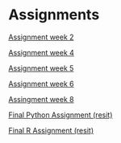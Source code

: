 # Assignments

[Assignment week 2](https://github.com/SuzannePluym/Assignments/blob/master/Assignment_week_2.ipynb)

[Assignment week 4](https://github.com/SuzannePluym/Assignments/blob/master/Assignment_week_4(1).ipynb)

[Assignment week 5](https://github.com/SuzannePluym/Assignments/blob/master/Assignment_week_5(1).ipynb)

[Assignment week 6](https://github.com/SuzannePluym/Assignments/blob/master/assignment4(2).ipynb)

[Assingment week 8](https://github.com/SuzannePluym/Assignments/blob/master/assignment5(1).ipynb)

[Final Python Assignment (resit)](https://github.com/SuzannePluym/Assignments/blob/master/Final_Assignment_Python_2_students(1).ipynb)

[Final R Assignment (resit)](https://github.com/SuzannePluym/Assignments/blob/master/resit%2Bexam%2Bexercise.ipynb)
